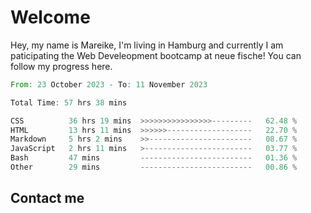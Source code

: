 # Welcome

Hey, my name is Mareike, I'm living in Hamburg and currently I am paticipating the Web Develeopment bootcamp at neue fische!
You can follow my progress here.

<!--START_SECTION:waka-->

```rust
From: 23 October 2023 - To: 11 November 2023

Total Time: 57 hrs 38 mins

CSS          36 hrs 19 mins  >>>>>>>>>>>>>>>>---------   62.48 %
HTML         13 hrs 11 mins  >>>>>>-------------------   22.70 %
Markdown     5 hrs 2 mins    >>-----------------------   08.67 %
JavaScript   2 hrs 11 mins   >------------------------   03.77 %
Bash         47 mins         -------------------------   01.36 %
Other        29 mins         -------------------------   00.86 %
```

<!--END_SECTION:waka-->

## Contact me



